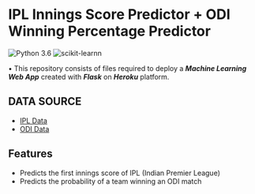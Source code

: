 # IPL Innings Score Predictor + ODI Winning Percentage Predictor 
![Python 3.6](https://img.shields.io/badge/Python-3.6-brightgreen.svg) ![scikit-learnn](https://img.shields.io/badge/Library-Scikit_Learn-orange.svg)

• This repository consists of files required to deploy a ___Machine Learning Web App___ created with ___Flask___ on ___Heroku___ platform.

## DATA SOURCE
- [IPL Data](https://github.com/Gladiator07/cricket-webapp/tree/main/Data)
- [ODI Data](https://github.com/Gladiator07/cricket-webapp/blob/main/Data/odi.csv)

## Features
- Predicts the first innings score of IPL (Indian Premier League)
- Predicts the probability of a team winning an ODI match
